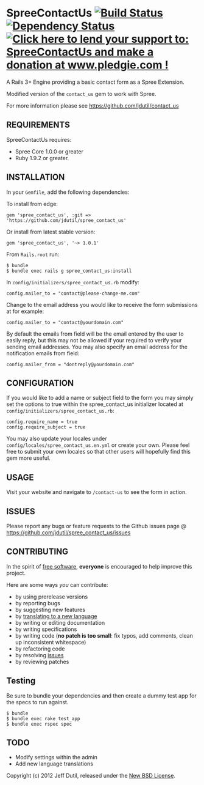 # SpreeContactUs [![Build Status](https://secure.travis-ci.org/jdutil/spree_contact_us.png)](http://travis-ci.org/jdutil/spree_contact_us) [![Dependency Status](https://gemnasium.com/jdutil/spree_contact_us.png?travis)](https://gemnasium.com/jdutil/spree_contact_us) [![Click here to lend your support to: SpreeContactUs and make a donation at www.pledgie.com !](https://www.pledgie.com/campaigns/17259.png?skin_name=chrome)][pledgie]
A Rails 3+ Engine providing a basic contact form as a Spree Extension.

[travis]: http://travis-ci.org/jdutil/spree_contact_us
[gemnasium]: https://gemnasium.com/jdutil/spree_contact_us
[pledgie]: http://www.pledgie.com/campaigns/17259

Modified version of the `contact_us` gem to work with Spree.

For more information please see https://github.com/jdutil/contact_us

## REQUIREMENTS

SpreeContactUs requires:

* Spree Core 1.0.0 or greater
* Ruby 1.9.2 or greater.

## INSTALLATION

In your `Gemfile`, add the following dependencies:

To install from edge:

    gem 'spree_contact_us', :git => 'https://github.com/jdutil/spree_contact_us'

Or install from latest stable version:

    gem 'spree_contact_us', '~> 1.0.1'

From `Rails.root` run:

    $ bundle
    $ bundle exec rails g spree_contact_us:install

In `config/initializers/spree_contact_us.rb` modify:

    config.mailer_to = "contact@please-change-me.com"

Change to the email address you would like to receive the form submissions at for example:

    config.mailer_to = "contact@yourdomain.com"

By default the emails from field will be the email entered by the user to easily reply, but this may not be allowed if your required to verify your sending email addresses.
You may also specify an email address for the notification emails from field:

    config.mailer_from = "dontreply@yourdomain.com"

## CONFIGURATION

If you would like to add a name or subject field to the form you may simply set the options to true within the spree_contact_us initializer located at `config/initializers/spree_contact_us.rb`:

    config.require_name = true
    config.require_subject = true

You may also update your locales under `config/locales/spree_contact_us.en.yml` or create your own.  Please feel free to submit your own locales so that other users will hopefully find this gem more useful.

## USAGE

Visit your website and navigate to `/contact-us` to see the form in action.

## ISSUES

Please report any bugs or feature requests to the Github issues page @ https://github.com/jdutil/spree_contact_us/issues

## CONTRIBUTING

In the spirit of [free software](http://www.fsf.org/licensing/essays/free-sw.html), **everyone** is encouraged to help improve this project.

Here are some ways *you* can contribute:

* by using prerelease versions
* by reporting bugs
* by suggesting new features
* by [translating to a new language](https://github.com/jdutil/spree_contact_us/tree/master/config/locales)
* by writing or editing documentation
* by writing specifications
* by writing code (**no patch is too small**: fix typos, add comments, clean up inconsistent whitespace)
* by refactoring code
* by resolving [issues](https://github.com/jdutil/spree_contact_us/issues)
* by reviewing patches

## Testing

Be sure to bundle your dependencies and then create a dummy test app for the specs to run against.

    $ bundle
    $ bundle exec rake test_app
    $ bundle exec rspec spec

## TODO

* Modify settings within the admin
* Add new language translations

Copyright (c) 2012 Jeff Dutil, released under the [New BSD License](https://github.com/jdutil/spree_contact_us/tree/master/LICENSE).
